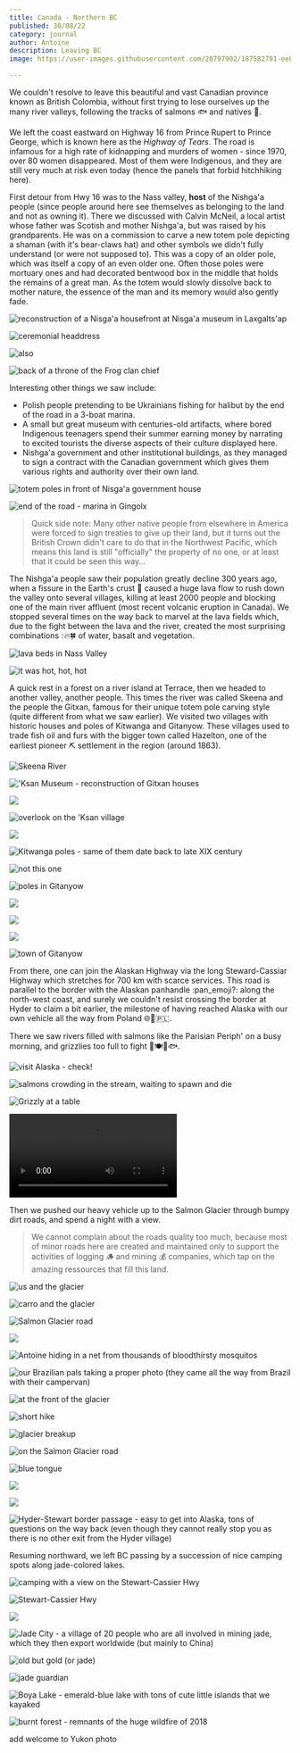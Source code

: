 ```yaml
---
title: Canada - Northern BC
published: 30/08/22
category: journal
author: Antoine
description: Leaving BC
image: https://user-images.githubusercontent.com/20797902/187582791-ee85a7c6-3aeb-4047-b8aa-f3abc24a73af.jpg

---
```


We couldn't resolve to leave this beautiful and vast Canadian province known as British Colombia, without first trying to lose ourselves up the many river valleys, following the tracks of salmons 🐟 and natives 🎣.

We left the coast eastward on Highway 16 from Prince Rupert to Prince George, which is known here as the _Highway of Tears_. The road is infamous for a high rate of kidnapping and murders of women - since 1970, over 80 women disappeared. Most of them were Indigenous, and they are still very much at risk even today (hence the panels that forbid hitchhiking here).

First detour from Hwy 16 was to the Nass valley, **host** of the Nishga'a people (since people around here see themselves as belonging to the land and not as owning it). There we discussed with Calvin McNeil, a local artist whose father was Scotish and mother Nishga'a, but was raised by his grandparents. He was on a commission to carve a new totem pole depicting a shaman (with it's bear-claws hat) and other symbols we didn't fully understand (or were not supposed to). This was a copy of an older pole, which was itself a copy of an even older one. Often those poles were mortuary ones and had decorated bentwood box in the middle that holds the remains of a great man. As the totem would slowly dissolve back to mother nature, the essence of the man and its memory would also gently fade.

![reconstruction of a Nisga'a housefront at Nisga'a museum in Laxgalts'ap](https://user-images.githubusercontent.com/20797902/187582682-700af207-e21c-48bd-b011-415d2eca134d.jpg)

![ceremonial headdress](https://user-images.githubusercontent.com/20797902/187582686-4dc890d9-06aa-4f25-9390-064a48342dc7.jpg)

![also](https://user-images.githubusercontent.com/20797902/187582691-b7e88013-f029-49bb-86dd-4b2eeebdc9a1.jpg)

![back of a throne of the Frog clan chief](https://user-images.githubusercontent.com/20797902/187582697-b2a50d0a-12d8-46f4-bdec-f749e51ad0cc.jpg)

Interesting other things we saw include:

- Polish people pretending to be Ukrainians fishing for halibut by the end of the road in a 3-boat marina.
- A small but great museum with centuries-old artifacts, where bored Indigenous teenagers spend their summer earning money by narrating to excited tourists the diverse aspects of their culture displayed here.
- Nishga'a government and other institutional buildings, as they managed to sign a contract with the Canadian government which gives them various rights and authority over their own land.

![totem poles in front of Nisga'a government house](https://user-images.githubusercontent.com/20797902/187582717-57c23988-0b29-4163-a4e7-f2790eb28a3b.jpg)

![end of the road - marina in Gingolx](https://user-images.githubusercontent.com/20797902/187582676-825ba834-2f02-4a37-97cb-a0b3d48721c8.jpg)


> Quick side note: Many other native people from elsewhere in America were forced to sign treaties to give up their land, but it turns out the British Crown didn't care to do that in the Northwest Pacific, which means this land is still "officially" the property of no one, or at least that it could be seen this way...

The Nishga'a people saw their population greatly decline 300 years ago, when a fissure in the Earth's crust 🌋 caused a huge lava flow to rush down the valley onto several villages, killing at least 2000 people and blocking one of the main river affluent (most recent volcanic eruption in Canada). We stopped several times on the way back to marvel at the lava fields which, due to the fight between the lava and the river, created the most surprising combinations 💧🔥🍀 of water, basalt and vegetation.

![lava beds in Nass Valley](https://user-images.githubusercontent.com/20797902/187582702-3e1025ed-12ec-432d-a846-ab336335e9b2.jpg)

![it was hot, hot, hot](https://user-images.githubusercontent.com/20797902/187582705-880215e4-daf5-416c-9cdb-de6c7e3af1c4.jpg)

A quick rest in a forest on a river island at Terrace, then we headed to another valley, another people. This times the river was called Skeena and the people the Gitxan, famous for their unique totem pole carving style (quite different from what we saw earlier). We visited two villages with historic houses and poles of Kitwanga and Gitanyow. These villages used to trade fish oil and furs with the bigger town called Hazelton, one of the earliest pioneer ⛏️ settlement in the region (around 1863).

![Skeena River](https://user-images.githubusercontent.com/20797902/187582722-a3b681bf-d77e-46f0-aec1-19f860ab4643.jpg)

!['Ksan Museum - reconstruction of Gitxan houses](https://user-images.githubusercontent.com/20797902/187582732-ec208062-eeeb-405f-931f-613948ffe45b.jpg)

![](https://user-images.githubusercontent.com/20797902/187582754-0dfeb49c-da80-48b6-ae9d-ebb79e075070.jpg)

![overlook on the 'Ksan village](https://user-images.githubusercontent.com/20797902/187582728-980b0883-4b9a-4d20-8bf5-d35d41aa11eb.jpg)

![](https://user-images.githubusercontent.com/20797902/187582772-093a4aef-89ad-45d4-bb28-2940f884de1a.jpg)

![Kitwanga poles - same of them date back to late XIX century](https://user-images.githubusercontent.com/20797902/187582747-da07a011-7762-4963-bfac-92c1feddd213.jpg)

![not this one](https://user-images.githubusercontent.com/20797902/187582752-b9b49fc3-3b0d-4509-9815-626ecc71ce0f.jpg)

![poles in Gitanyow](https://user-images.githubusercontent.com/20797902/187582781-a4d23c86-bbd6-4370-883c-47ffb3382a2b.jpg)

![](https://user-images.githubusercontent.com/20797902/187582777-81ee5928-46a8-40de-a373-a2fc73336c9e.jpg)

![](https://user-images.githubusercontent.com/20797902/187582787-1e296a77-d909-4591-9c77-da72fa39df93.jpg)

![](https://user-images.githubusercontent.com/20797902/187582791-ee85a7c6-3aeb-4047-b8aa-f3abc24a73af.jpg)

![town of Gitanyow](https://user-images.githubusercontent.com/20797902/187582792-e1a9a2c6-1110-4fd9-a922-e7866405b03b.jpg)


From there, one can join the Alaskan Highway via the long Steward-Cassiar Highway which stretches for 700 km with scarce services. This road is parallel to the border with the Alaskan panhandle :pan_emoji?: along the north-west coast, and surely we couldn't resist crossing the border at Hyder to claim a bit earlier, the milestone of having reached Alaska with our own vehicle all the way from Poland 🌐🤙🇵🇱.

There we saw rivers filled with salmons like the Parisian Periph' on a busy morning, and grizzlies too full to fight 🐻🍽️🚥🐟.

![visit Alaska - check!](https://user-images.githubusercontent.com/20797902/187582798-1df7adaa-0160-4884-bb4b-e4866407531f.jpg)

![salmons crowding in the stream, waiting to spawn and die](https://user-images.githubusercontent.com/20797902/187582806-7606ffc7-8958-4d82-a52d-40ee88bb8ed8.jpg)

![Grizzly at a table](https://user-images.githubusercontent.com/20797902/187582830-79710adc-08d1-4028-a31c-d0cd58254275.jpg)

<video controls alt="video of the maelstrom from land">
    <source src="https://video-downloads.googleusercontent.com/AJ1zp9PxYVnRgOhBe6jlEZVBaeGKDvEBj_iXmvayvPi6dbVyR60r3M1Dab9F0kN2oZ_AqkrFU9XOlYvjH2SnlsrOgSdaRyHJef1QBrfIgD408ZTF6u7HWe31Rq3jekgNDoIHHD_GkAfnaJ0V9UWGczeDZ0dOzyVaSPjSaqUW8_fJ5WWwmdAXmvPWmC7-9wvFA0egK3dlq8Y3IDJpPoa8LqZdCgsyzS7MLK3abT1ss8eOpD9ahGOXOi7oRGPcFs4G-EOA9hqw4IsC5IC9tKIeVWB4ipxEri8Gc5W5jbJ0BSWJYdq5K5GRjYcVjbtHCJrJKTY23K6b2Dj0-T8CYtdh0ADU72Odzxx8oJyH66XwlG5uKQK9Y0K2mi-EHVpL7-ugByhmM49z1hWaJff_p7_ICbFqI6-jqJPbF1tvYFYZoDXK_a6q_2tgQ10PHfYFJsd0vUDiJCuaM95plOjSxF4ctAZJzvcgwgCrjKQTBv8Ye1Jhaiy3VpuLYW4e2rHSfL8X-V3pFuKC23sesFXvS2GCDVLI6-3x6rzh95ncZnOAVUAi1B9rN4SDucoPd529m4sqHDhdzDJ7kTqMMKui5zlODUNWDLJzhvvtkpfPsI4oynO4Jd8-r1clvF1RA9mklZ9Z6cpCF9aQBcdqhfCDznpP54zkSlvtVcl3oIm7csIWTdXio-Mpc2KBh5XW3jTvI6Hc6exgddXmXAgMAoLjAJPrR96La59Oaphs3bJUWMGxGffhYjWSTxQqhxo9uvvU6j1Oqkiom6kbokAJguqsbCKTKMML5RdO3axq3NEcXmTO583rgmYTnoazSPu76sptFu31OSYWEKROSpqFQhzwz2UEqlLDF6l2O6SicdSTHVrSFSk28FZf9Poh_qZnzmGxfWR1Ro05-QWM56XY5oeOI3ZtHTf5ogvs2mYJxfsQGeJqRqHwS89t4RV6fob2h6E931rNgIvnCh5-kf_trpRqhlJL2V_lyo4AibjA9uH5_4sHNfS6hvsKSe5qcv8" type="video/mp4">
</video>

Then we pushed our heavy vehicle up to the Salmon Glacier through bumpy dirt roads, and spend a night with a view.

> We cannot complain about the roads quality too much, because most of minor roads here are created and maintained only to support the activities of logging 🪵 and mining 💰 companies, which tap on the amazing ressources that fill this land.

![us and the glacier](https://user-images.githubusercontent.com/20797902/187582923-14a6bc86-2d18-4d38-b7e9-2af67590ce52.jpg)

![carro and the glacier](https://user-images.githubusercontent.com/20797902/187582913-8d887a88-6546-4067-9a75-4bca7fea01fd.jpg)

![Salmon Glacier road](https://user-images.githubusercontent.com/20797902/187582851-9f36defc-10aa-473b-8fd0-ea176076e4ee.jpg)

![](https://user-images.githubusercontent.com/20797902/187582857-39942ff0-5310-4fae-9052-6b512987df98.jpg)

![Antoine hiding in a net from thousands of bloodthirsty mosquitos](https://user-images.githubusercontent.com/20797902/187582872-c5230aa6-09db-4cc0-b993-beec8e23561f.jpg)

![our Brazilian pals taking a proper photo (they came all the way from Brazil with their campervan)](https://user-images.githubusercontent.com/20797902/187582848-13300e07-f1d2-430c-a0f7-41bf2bdbc8f3.jpg)

![at the front of the glacier](https://user-images.githubusercontent.com/20797902/187582885-8539bfea-e327-4971-9f7e-933acb74a4d3.jpg)

![short hike](https://user-images.githubusercontent.com/20797902/187582898-de5813c5-0507-4095-b93c-8368006b3294.jpg)

![glacier breakup](https://user-images.githubusercontent.com/20797902/187582903-5afb436b-e638-4bc4-a8e0-999dfc85d913.jpg)

![on the Salmon Glacier road](https://user-images.githubusercontent.com/20797902/187582937-8c1576c6-519d-46ce-a5a3-c0f67aed96c6.jpg)

![blue tongue](https://user-images.githubusercontent.com/20797902/187582940-2d0e04b1-ee26-44e9-8878-998f19368187.jpg)

![](https://user-images.githubusercontent.com/20797902/187582948-64c791fb-4b9a-4880-a135-25659b712e42.jpg)

![](https://user-images.githubusercontent.com/20797902/187582963-5b0e8be7-70d5-4edc-bd38-fb79fa2e95ed.jpg)

![Hyder-Stewart border passage - easy to get into Alaska, tons of questions on the way back (even though they cannot really stop you as there is no other exit from the Hyder village)](https://user-images.githubusercontent.com/20797902/187582967-98249a51-f18d-46de-ad78-14f1149ed2f1.jpg)

Resuming northward, we left BC passing by a succession of nice camping spots along jade-colored lakes.

![camping with a view on the Stewart-Cassier Hwy ](https://user-images.githubusercontent.com/20797902/187582971-b1905424-372e-48a3-b354-4c2c70df4b51.jpg)

![Stewart-Cassier Hwy](https://user-images.githubusercontent.com/20797902/187582978-24c00db7-235b-4ee1-8b62-852f04d83611.jpg)

![](https://user-images.githubusercontent.com/20797902/187582984-471881b0-7964-40c6-9457-3c117f58ef44.jpg)

![Jade City - a village of 20 people who are all involved in mining jade, which they then export worldwide (but mainly to China)](https://user-images.githubusercontent.com/20797902/187582990-1ae9b175-7914-49b1-9b36-7ccdaa6e39e8.jpg)

![old but gold (or jade)](https://user-images.githubusercontent.com/20797902/187582995-3154aa6a-85c5-4ac1-a7ab-7156062e04b0.jpg)

![jade guardian](https://user-images.githubusercontent.com/20797902/187583006-409b3a49-e230-40d5-8901-6653788e4e44.jpg)

![Boya Lake - emerald-blue lake with tons of cute little islands that we kayaked](https://user-images.githubusercontent.com/20797902/187583007-b622c469-e359-4a08-a0a8-ff33ee6b296c.jpg)

![burnt forest - remnants of the huge wildfire of 2018](https://user-images.githubusercontent.com/20797902/187583011-9f3985ed-c527-422f-8216-244c81e633fb.jpg)

add welcome to Yukon photo
